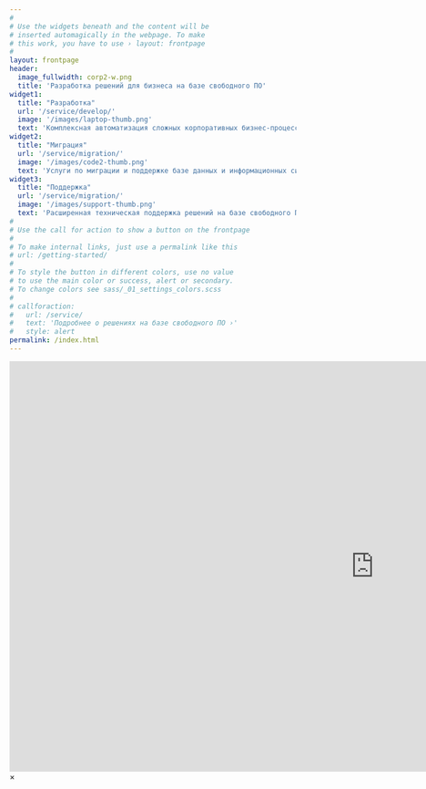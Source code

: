```yaml
---
#
# Use the widgets beneath and the content will be
# inserted automagically in the webpage. To make
# this work, you have to use › layout: frontpage
#
layout: frontpage
header:
  image_fullwidth: corp2-w.png
  title: 'Разработка решений для бизнеса на базе свободного ПО'
widget1:
  title: "Разработка"
  url: '/service/develop/'
  image: '/images/laptop-thumb.png'
  text: 'Комплексная автоматизация сложных корпоративных бизнес-процессов. Проектирование, разработка и внедрение решений, полностью основанные на свободном ПО. Разработка систем автоматизации внутреннего аудита.'
widget2:
  title: "Миграция"
  url: '/service/migration/'
  image: '/images/code2-thumb.png'
  text: 'Услуги по миграции и поддержке базе данных и информационных систем при поддержке российского вендора СУБД PostgreSQL. Перепроектирование и миграция проприетарных систем на свободное ПО.'
widget3:
  title: "Поддержка"
  url: '/service/migration/'
  image: '/images/support-thumb.png'
  text: 'Расширенная техническая поддержка решений на базе свободного ПО, включая круглосуточную поддержку. Сопровождение эксплуатации и функциональное развитие информационных систем.'
#
# Use the call for action to show a button on the frontpage
#
# To make internal links, just use a permalink like this
# url: /getting-started/
#
# To style the button in different colors, use no value
# to use the main color or success, alert or secondary.
# To change colors see sass/_01_settings_colors.scss
#
# callforaction:
#   url: /service/
#   text: 'Подробнее о решениях на базе свободного ПО ›'
#   style: alert
permalink: /index.html
---
```

<div id="videoModal" class="reveal-modal large" data-reveal="">
  <div class="flex-video widescreen vimeo" style="display: block;">
    <iframe width="1280" height="720" src="https://www.youtube.com/embed/3b5zCFSmVvU" frameborder="0" allowfullscreen></iframe>
  </div>
  <a class="close-reveal-modal">&#215;</a>
</div>
